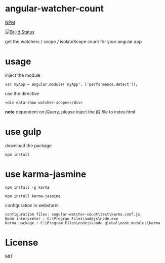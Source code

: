 # angular-watcher-count

[NPM](https://www.npmjs.com/package/performance.detect)

[![Build Status](https://travis-ci.org/Jackey-Sparrow/angular-watcher-count.svg)](https://travis-ci.org/Jackey-Sparrow/angular-watcher-count)

get the watchers / scope / isolateScope count for your angular app

# usage

inject the module

```
var myApp = angular.module('myApp', ['performance.detect']);

```

use the directive

```
<div data-show-watcher-scope></div>

```

**note** dependent on jQuery, please inject the jQ file to index.html

# use gulp

download the package

```
npm install

```

# use karma-jasmine

```
npm install -g karma
```


```
npm install karma-jasmine

```

configuration in webstorm

```
configuration files: angular-watcher-count\test\karma.conf.js
Node interpreter : C:\Program Files\nodejs\node.exe
Karma package : C:\Program Files\nodejs\node_global\node_modules\karma
```


# License
MIT

